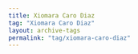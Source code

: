 ```yaml
---
title: Xiomara Caro Diaz
tag: "Xiomara Caro Diaz"
layout: archive-tags
permalink: "tag/xiomara-caro-diaz"
---
```


